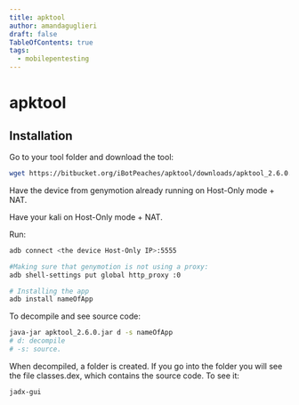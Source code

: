 ```yaml
---
title: apktool
author: amandaguglieri
draft: false
TableOfContents: true
tags: 
  - mobilepentesting
---
```


# apktool

## Installation

Go to your tool folder and download the tool:

```bash
wget https://bitbucket.org/iBotPeaches/apktool/downloads/apktool_2.6.0.jar
```

Have the device from genymotion already running on Host-Only mode + NAT.

Have your kali on Host-Only mode + NAT.

Run:

```bash
adb connect <the device Host-Only IP>:5555

#Making sure that genymotion is not using a proxy:
adb shell-settings put global http_proxy :0

# Installing the app
adb install nameOfApp
```

To decompile and see source code:

```bash
java-jar apktool_2.6.0.jar d -s nameOfApp
# d: decompile
# -s: source.
```

When decompiled, a folder is created. If you go into the folder you will see the file classes.dex, which contains the source code. To see it:

```bash
jadx-gui
```


